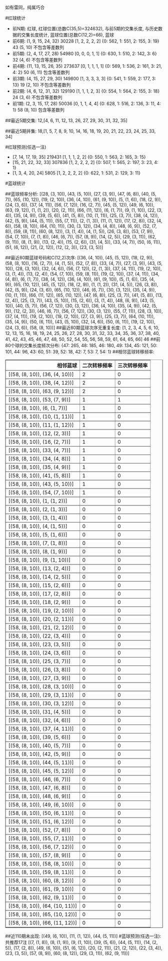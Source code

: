 <!-- 
.. title: 大乐透15125期(2015-10-26)数据分析报告
.. slug: dlott-15125-2015-10-26-report
.. date: 2015-10-27 08:00:00 UTC+08:00
.. tags: Lottery
.. link: 
.. description: 
.. type: text
-->

如有雷同，纯属巧合

<!-- TEASER_END-->

#红球统计

- 前N期: 红球, 红球位置(总数C(35,5)=324632), 与前5期的交集长度, 与历史数据的交集长度统计, 蓝球位置(总数C(12,2)=66), 蓝球
- 前6期: (1, 9, 15, 24, 32) 30228 [1, 2, 2, 2, 2] {0: 562, 1: 551, 2: 155, 3: 19} 43 (5, 10) 不包含等差数列
- 前5期: (2, 4, 17, 27, 28) 54980 [0, 0, 0, 1, 1] {0: 630, 1: 510, 2: 142, 3: 6} 32 (4, 6) 不包含等差数列
- 前4期: (11, 13, 15, 26, 35) 273637 [0, 1, 1, 1, 1] {0: 569, 1: 536, 2: 161, 3: 21, 4: 2} 50 (6, 11) 包含等差数列
- 前3期: (4, 15, 27, 29, 30) 149800 [1, 3, 3, 3, 3] {0: 541, 1: 559, 2: 177, 3: 13} 19 (2, 10) 不包含等差数列
- 前2期: (4, 6, 12, 31, 32) 129190 [1, 1, 1, 2, 3] {0: 554, 1: 564, 2: 155, 3: 18} 24 (3, 6) 不包含等差数列
- 前1期: (2, 3, 15, 17, 28) 50036 [0, 1, 1, 4, 4] {0: 628, 1: 516, 2: 136, 3: 11, 4: 1} 58 (8, 10) 包含等差数列

##最近5期交集:
12,[4, 6, 11, 12, 13, 26, 27, 29, 30, 31, 32, 35]

##最近5期并集:
18,[1, 5, 7, 8, 9, 10, 14, 16, 18, 19, 20, 21, 22, 23, 24, 25, 33, 34]

#红球预测(任选一注)

- [7, 14, 17, 19, 35] 219431 [1, 1, 1, 2, 2] {0: 550, 1: 563, 2: 165, 3: 15}
- [15, 21, 22, 32, 33] 307836 [1, 2, 2, 2, 2] {0: 507, 1: 565, 2: 197, 3: 23, 4: 1}
- [1, 3, 4, 20, 24] 5805 [1, 2, 2, 2, 2] {0: 622, 1: 531, 2: 129, 3: 11}

#蓝球统计

##蓝球频率分析:
[(28, (3, 10)), (43, (5, 10)), (27, (3, 9)), (47, (6, 8)), (40, (5, 7)), (65, (10, 12)), (19, (2, 10)), (36, (4, 10)), (61, (9, 10)), (5, (1, 6)), (18, (2, 9)), (24, (3, 6)), (37, (4, 11)), (56, (7, 12)), (16, (2, 7)), (45, (5, 12)), (49, (6, 10)), (63, (9, 12)), (1, (1, 2)), (20, (2, 11)), (66, (11, 12)), (6, (1, 7)), (9, (1, 10)), (22, (3, 4)), (35, (4, 9)), (39, (5, 6)), (41, (5, 8)), (10, (1, 11)), (25, (3, 7)), (38, (4, 12)), (42, (5, 9)), (44, (5, 11)), (55, (7, 11)), (2, (1, 3)), (11, (1, 12)), (17, (2, 8)), (32, (4, 6)), (58, (8, 10)), (64, (10, 11)), (30, (3, 12)), (34, (4, 8)), (48, (6, 9)), (52, (7, 8)), (59, (8, 11)), (60, (8, 12)), (3, (1, 4)), (4, (1, 5)), (26, (3, 8)), (53, (7, 9)), (54, (7, 10)), (7, (1, 8)), (46, (6, 7)), (57, (8, 9)), (14, (2, 5)), (29, (3, 11)), (62, (9, 11)), (8, (1, 9)), (13, (2, 4)), (15, (2, 6)), (31, (4, 5)), (33, (4, 7)), (50, (6, 11)), (51, (6, 12)), (21, (2, 12)), (12, (2, 3)), (23, (3, 5))]

##最近80期蓝球号码和C(12,2)次序:
 [(36, (4, 10)), (45, (5, 12)), (18, (2, 9)), (58, (8, 10)), (16, (2, 7)), (4, (1, 5)), (52, (7, 8)), (33, (4, 7)), (27, (3, 9)), (43, (5, 10)), (28, (3, 10)), (32, (4, 6)), (56, (7, 12)), (2, (1, 3)), (37, (4, 11)), (19, (2, 10)), (3, (1, 4)), (13, (2, 4)), (54, (7, 10)), (59, (8, 11)), (19, (2, 10)), (37, (4, 11)), (34, (4, 8)), (6, (1, 7)), (38, (4, 12)), (36, (4, 10)), (61, (9, 10)), (5, (1, 6)), (35, (4, 9)), (65, (10, 12)), (45, (5, 12)), (18, (2, 9)), (1, (1, 2)), (31, (4, 5)), (26, (3, 8)), (42, (5, 9)), (24, (3, 6)), (65, (10, 12)), (46, (6, 7)), (30, (3, 12)), (35, (4, 9)), (10, (1, 11)), (66, (11, 12)), (65, (10, 12)), (47, (6, 8)), (25, (3, 7)), (41, (5, 8)), (13, (2, 4)), (25, (3, 7)), (43, (5, 10)), (15, (2, 6)), (3, (1, 4)), (48, (6, 9)), (43, (5, 10)), (40, (5, 7)), (56, (7, 12)), (30, (3, 12)), (36, (4, 10)), (35, (4, 9)), (42, (5, 9)), (12, (2, 3)), (46, (6, 7)), (56, (7, 12)), (30, (3, 12)), (55, (7, 11)), (28, (3, 10)), (37, (4, 11)), (19, (2, 10)), (19, (2, 10)), (27, (3, 9)), (25, (3, 7)), (64, (10, 11)), (35, (4, 9)), (50, (6, 11)), (43, (5, 10)), (32, (4, 6)), (50, (6, 11)), (19, (2, 10)), (24, (3, 6)), (58, (8, 10))]
##最近80期蓝球次序无重复长度:
 [1, 2, 3, 4, 5, 6, 10, 12, 13, 15, 16, 18, 19, 24, 25, 26, 27, 28, 30, 31, 32, 33, 34, 35, 36, 37, 38, 40, 41, 42, 43, 45, 46, 47, 48, 50, 52, 54, 55, 56, 58, 59, 61, 64, 65, 66] 46
##前80个球的交集长度频次分布:
{47: 265, 48: 185, 46: 180, 49: 134, 45: 121, 50: 101, 44: 96, 43: 60, 51: 39, 52: 18, 42: 7, 53: 7, 54: 1}
##相邻蓝球转移频率:
 <table border="1" class="table table-striped dataframe">
  <thead>
    <tr style="text-align: right;">
      <th>相邻蓝球</th>
      <th>二次转移频率</th>
      <th>三次转移频率</th>
    </tr>
  </thead>
  <tbody>
    <tr>
      <td>[(58, (8, 10)), (36, (4, 10))]</td>
      <td>2</td>
      <td>0</td>
    </tr>
    <tr>
      <td>[(58, (8, 10)), (38, (4, 12))]</td>
      <td>2</td>
      <td>0</td>
    </tr>
    <tr>
      <td>[(58, (8, 10)), (63, (9, 12))]</td>
      <td>2</td>
      <td>0</td>
    </tr>
    <tr>
      <td>[(58, (8, 10)), (53, (7, 9))]</td>
      <td>1</td>
      <td>1</td>
    </tr>
    <tr>
      <td>[(58, (8, 10)), (6, (1, 7))]</td>
      <td>1</td>
      <td>0</td>
    </tr>
    <tr>
      <td>[(58, (8, 10)), (10, (1, 11))]</td>
      <td>1</td>
      <td>0</td>
    </tr>
    <tr>
      <td>[(58, (8, 10)), (11, (1, 12))]</td>
      <td>1</td>
      <td>0</td>
    </tr>
    <tr>
      <td>[(58, (8, 10)), (12, (2, 3))]</td>
      <td>1</td>
      <td>0</td>
    </tr>
    <tr>
      <td>[(58, (8, 10)), (16, (2, 7))]</td>
      <td>1</td>
      <td>0</td>
    </tr>
    <tr>
      <td>[(58, (8, 10)), (33, (4, 7))]</td>
      <td>1</td>
      <td>0</td>
    </tr>
    <tr>
      <td>[(58, (8, 10)), (34, (4, 8))]</td>
      <td>1</td>
      <td>0</td>
    </tr>
    <tr>
      <td>[(58, (8, 10)), (35, (4, 9))]</td>
      <td>1</td>
      <td>0</td>
    </tr>
    <tr>
      <td>[(58, (8, 10)), (41, (5, 8))]</td>
      <td>1</td>
      <td>0</td>
    </tr>
    <tr>
      <td>[(58, (8, 10)), (43, (5, 10))]</td>
      <td>1</td>
      <td>0</td>
    </tr>
    <tr>
      <td>[(58, (8, 10)), (54, (7, 10))]</td>
      <td>1</td>
      <td>0</td>
    </tr>
    <tr>
      <td>[(58, (8, 10)), (1, (1, 2))]</td>
      <td>0</td>
      <td>0</td>
    </tr>
    <tr>
      <td>[(58, (8, 10)), (2, (1, 3))]</td>
      <td>0</td>
      <td>0</td>
    </tr>
    <tr>
      <td>[(58, (8, 10)), (3, (1, 4))]</td>
      <td>0</td>
      <td>0</td>
    </tr>
    <tr>
      <td>[(58, (8, 10)), (4, (1, 5))]</td>
      <td>0</td>
      <td>0</td>
    </tr>
    <tr>
      <td>[(58, (8, 10)), (5, (1, 6))]</td>
      <td>0</td>
      <td>0</td>
    </tr>
    <tr>
      <td>[(58, (8, 10)), (7, (1, 8))]</td>
      <td>0</td>
      <td>0</td>
    </tr>
    <tr>
      <td>[(58, (8, 10)), (8, (1, 9))]</td>
      <td>0</td>
      <td>0</td>
    </tr>
    <tr>
      <td>[(58, (8, 10)), (9, (1, 10))]</td>
      <td>0</td>
      <td>0</td>
    </tr>
    <tr>
      <td>[(58, (8, 10)), (13, (2, 4))]</td>
      <td>0</td>
      <td>0</td>
    </tr>
    <tr>
      <td>[(58, (8, 10)), (14, (2, 5))]</td>
      <td>0</td>
      <td>0</td>
    </tr>
    <tr>
      <td>[(58, (8, 10)), (15, (2, 6))]</td>
      <td>0</td>
      <td>0</td>
    </tr>
    <tr>
      <td>[(58, (8, 10)), (17, (2, 8))]</td>
      <td>0</td>
      <td>0</td>
    </tr>
    <tr>
      <td>[(58, (8, 10)), (18, (2, 9))]</td>
      <td>0</td>
      <td>0</td>
    </tr>
    <tr>
      <td>[(58, (8, 10)), (19, (2, 10))]</td>
      <td>0</td>
      <td>0</td>
    </tr>
    <tr>
      <td>[(58, (8, 10)), (20, (2, 11))]</td>
      <td>0</td>
      <td>0</td>
    </tr>
    <tr>
      <td>[(58, (8, 10)), (21, (2, 12))]</td>
      <td>0</td>
      <td>0</td>
    </tr>
    <tr>
      <td>[(58, (8, 10)), (22, (3, 4))]</td>
      <td>0</td>
      <td>0</td>
    </tr>
    <tr>
      <td>[(58, (8, 10)), (23, (3, 5))]</td>
      <td>0</td>
      <td>0</td>
    </tr>
    <tr>
      <td>[(58, (8, 10)), (24, (3, 6))]</td>
      <td>0</td>
      <td>0</td>
    </tr>
    <tr>
      <td>[(58, (8, 10)), (25, (3, 7))]</td>
      <td>0</td>
      <td>0</td>
    </tr>
    <tr>
      <td>[(58, (8, 10)), (26, (3, 8))]</td>
      <td>0</td>
      <td>0</td>
    </tr>
    <tr>
      <td>[(58, (8, 10)), (27, (3, 9))]</td>
      <td>0</td>
      <td>0</td>
    </tr>
    <tr>
      <td>[(58, (8, 10)), (28, (3, 10))]</td>
      <td>0</td>
      <td>0</td>
    </tr>
    <tr>
      <td>[(58, (8, 10)), (29, (3, 11))]</td>
      <td>0</td>
      <td>0</td>
    </tr>
    <tr>
      <td>[(58, (8, 10)), (30, (3, 12))]</td>
      <td>0</td>
      <td>0</td>
    </tr>
    <tr>
      <td>[(58, (8, 10)), (31, (4, 5))]</td>
      <td>0</td>
      <td>0</td>
    </tr>
    <tr>
      <td>[(58, (8, 10)), (32, (4, 6))]</td>
      <td>0</td>
      <td>0</td>
    </tr>
    <tr>
      <td>[(58, (8, 10)), (37, (4, 11))]</td>
      <td>0</td>
      <td>0</td>
    </tr>
    <tr>
      <td>[(58, (8, 10)), (39, (5, 6))]</td>
      <td>0</td>
      <td>0</td>
    </tr>
    <tr>
      <td>[(58, (8, 10)), (40, (5, 7))]</td>
      <td>0</td>
      <td>0</td>
    </tr>
    <tr>
      <td>[(58, (8, 10)), (42, (5, 9))]</td>
      <td>0</td>
      <td>0</td>
    </tr>
    <tr>
      <td>[(58, (8, 10)), (44, (5, 11))]</td>
      <td>0</td>
      <td>0</td>
    </tr>
    <tr>
      <td>[(58, (8, 10)), (45, (5, 12))]</td>
      <td>0</td>
      <td>0</td>
    </tr>
    <tr>
      <td>[(58, (8, 10)), (46, (6, 7))]</td>
      <td>0</td>
      <td>0</td>
    </tr>
    <tr>
      <td>[(58, (8, 10)), (47, (6, 8))]</td>
      <td>0</td>
      <td>0</td>
    </tr>
    <tr>
      <td>[(58, (8, 10)), (48, (6, 9))]</td>
      <td>0</td>
      <td>0</td>
    </tr>
    <tr>
      <td>[(58, (8, 10)), (49, (6, 10))]</td>
      <td>0</td>
      <td>0</td>
    </tr>
    <tr>
      <td>[(58, (8, 10)), (50, (6, 11))]</td>
      <td>0</td>
      <td>0</td>
    </tr>
    <tr>
      <td>[(58, (8, 10)), (51, (6, 12))]</td>
      <td>0</td>
      <td>0</td>
    </tr>
    <tr>
      <td>[(58, (8, 10)), (52, (7, 8))]</td>
      <td>0</td>
      <td>0</td>
    </tr>
    <tr>
      <td>[(58, (8, 10)), (55, (7, 11))]</td>
      <td>0</td>
      <td>0</td>
    </tr>
    <tr>
      <td>[(58, (8, 10)), (56, (7, 12))]</td>
      <td>0</td>
      <td>0</td>
    </tr>
    <tr>
      <td>[(58, (8, 10)), (57, (8, 9))]</td>
      <td>0</td>
      <td>0</td>
    </tr>
    <tr>
      <td>[(58, (8, 10)), (58, (8, 10))]</td>
      <td>0</td>
      <td>0</td>
    </tr>
    <tr>
      <td>[(58, (8, 10)), (59, (8, 11))]</td>
      <td>0</td>
      <td>0</td>
    </tr>
    <tr>
      <td>[(58, (8, 10)), (60, (8, 12))]</td>
      <td>0</td>
      <td>0</td>
    </tr>
    <tr>
      <td>[(58, (8, 10)), (61, (9, 10))]</td>
      <td>0</td>
      <td>0</td>
    </tr>
    <tr>
      <td>[(58, (8, 10)), (62, (9, 11))]</td>
      <td>0</td>
      <td>0</td>
    </tr>
    <tr>
      <td>[(58, (8, 10)), (64, (10, 11))]</td>
      <td>0</td>
      <td>0</td>
    </tr>
    <tr>
      <td>[(58, (8, 10)), (65, (10, 12))]</td>
      <td>0</td>
      <td>0</td>
    </tr>
    <tr>
      <td>[(58, (8, 10)), (66, (11, 12))]</td>
      <td>0</td>
      <td>0</td>
    </tr>
  </tbody>
</table>
##近110期未出现:
 [(49, (6, 10)), (11, (1, 12)), (44, (5, 11))]
#蓝球预测(任选一注):
共推荐17注
 [(7, (1, 8)), (8, (1, 9)), (9, (1, 10)), (39, (5, 6)), (44, (5, 11)), (14, (2, 5)), (17, (2, 8)), (49, (6, 10)), (51, (6, 12)), (20, (2, 11)), (21, (2, 12)), (22, (3, 4)), (23, (3, 5)), (57, (8, 9)), (60, (8, 12)), (29, (3, 11)), (62, (9, 11))]

